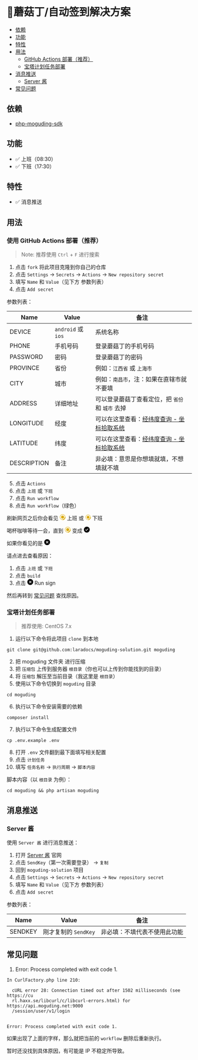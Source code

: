 # 🍄蘑菇丁/自动签到解决方案

- [依赖](#depend)
- [功能](#feature)
- [特性](#peculiarity)
- [用法](#usage)
    - [GitHub Actions 部署（推荐）](#github-actions)
    - [宝塔计划任务部署](#bt-tesk)
- [消息推送](#message-push)
    - [Server 酱](#server-sct)
- [常见问题](#faq)

<a name="depend"></a>
## 依赖

- [php-moguding-sdk](https://github.com/laradocs/php-moguding-sdk)

<a name="feature"></a>
## 功能

- ✅ 上班（08:30）
- ✅ 下班（17:30）

<a name="peculiarity"></a>
## 特性

- ✅ 消息推送

<a name="usage"></a>
## 用法

<a name="github-actions"></a>
### 使用 GitHub Actions 部署（推荐）

> Note: 推荐使用 `Ctrl` + `F` 进行搜索

1. 点击 `fork` 将此项目克隆到你自己的仓库
2. 点击 `Settings` -> `Secrets` -> `Actions` -> `New repository secret`
3. 填写 `Name` 和 `Value`（见下方 参数列表）
4. 点击 `Add secret`

参数列表：

| Name         | Value             | 备注                                                   |
|--------------|-------------------|------------------------------------------------------|
| DEVICE       | `android` 或 `ios` | 系统名称                                                 |
| PHONE        | 手机号码              | 登录蘑菇丁的手机号码                                           |
| PASSWORD     | 密码                | 登录蘑菇丁的密码                                             |
| PROVINCE     | 省份                | 例如：`江西省` 或 `上海市`                                     |
| CITY         | 城市                | 例如：`南昌市`，注：如果在直辖市就不要填                                |
| ADDRESS      | 详细地址              | 可以登录蘑菇丁查看定位，把 `省份` 和 `城市` 去掉                         |
| LONGITUDE    | 经度                | 可以在这里查看：[经纬度查询 - 坐标拾取系统](https://jingweidu.bmcx.com) |
| LATITUDE     | 纬度                | 可以在这里查看：[经纬度查询 - 坐标拾取系统](https://jingweidu.bmcx.com) |
| DESCRIPTION  | 备注                | 非必填：意思是你想填就填，不想填就不填                                  |

5. 点击 `Actions`
6. 点击 `上班` 或 `下班`
7. 点击 `Run workflow`
8. 点击 `Run workflow`（绿色）

刷新网页之后你会看见 <svg width="16px" height="16px" fill="none" viewBox="0 0 16 16" class="anim-rotate" xmlns="http://www.w3.org/2000/svg">
<path opacity=".5" d="M8 15A7 7 0 108 1a7 7 0 000 14v0z" stroke="#dbab0a" stroke-width="2"></path>
<path d="M15 8a7 7 0 01-7 7" stroke="#dbab0a" stroke-width="2"></path>
<path d="M8 12a4 4 0 100-8 4 4 0 000 8z" fill="#dbab0a"></path>
</svg> 上班 或 <svg width="15px" height="15px" fill="none" viewBox="0 0 16 16" class="anim-rotate" xmlns="http://www.w3.org/2000/svg">
<path opacity=".5" d="M8 15A7 7 0 108 1a7 7 0 000 14v0z" stroke="#dbab0a" stroke-width="2"></path>
<path d="M15 8a7 7 0 01-7 7" stroke="#dbab0a" stroke-width="2"></path>
<path d="M8 12a4 4 0 100-8 4 4 0 000 8z" fill="#dbab0a"></path>
</svg> 下班

喝杯咖啡等待一会，直到 <svg width="16px" height="16px" fill="none" viewBox="0 0 16 16" class="anim-rotate" xmlns="http://www.w3.org/2000/svg">
<path opacity=".5" d="M8 15A7 7 0 108 1a7 7 0 000 14v0z" stroke="#dbab0a" stroke-width="2"></path>
<path d="M15 8a7 7 0 01-7 7" stroke="#dbab0a" stroke-width="2"></path>
<path d="M8 12a4 4 0 100-8 4 4 0 000 8z" fill="#dbab0a"></path>
</svg> 变成 <svg width="16px" height="16px" class="octicon octicon-check-circle-fill color-fg-success" viewBox="0 0 16 16" version="1.1" aria-hidden="true"><path fill-rule="evenodd" d="M8 16A8 8 0 108 0a8 8 0 000 16zm3.78-9.72a.75.75 0 00-1.06-1.06L6.75 9.19 5.28 7.72a.75.75 0 00-1.06 1.06l2 2a.75.75 0 001.06 0l4.5-4.5z"></path></svg>

如果你看见的是 <svg width="16px" height="16px" class="octicon octicon-x-circle-fill color-fg-danger" viewBox="0 0 16 16" version="1.1" aria-hidden="true"><path fill-rule="evenodd" d="M2.343 13.657A8 8 0 1113.657 2.343 8 8 0 012.343 13.657zM6.03 4.97a.75.75 0 00-1.06 1.06L6.94 8 4.97 9.97a.75.75 0 101.06 1.06L8 9.06l1.97 1.97a.75.75 0 101.06-1.06L9.06 8l1.97-1.97a.75.75 0 10-1.06-1.06L8 6.94 6.03 4.97z"></path></svg>

请点进去查看原因：

1. 点击 `上班` 或 `下班`
2. 点击 `build`
3. 点击 <svg width="16px" height="16px" class="octicon octicon-x-circle-fill color-fg-danger" viewBox="0 0 16 16" version="1.1" aria-hidden="true"><path fill-rule="evenodd" d="M2.343 13.657A8 8 0 1113.657 2.343 8 8 0 012.343 13.657zM6.03 4.97a.75.75 0 00-1.06 1.06L6.94 8 4.97 9.97a.75.75 0 101.06 1.06L8 9.06l1.97 1.97a.75.75 0 101.06-1.06L9.06 8l1.97-1.97a.75.75 0 10-1.06-1.06L8 6.94 6.03 4.97z"></path></svg> Run sign

然后再转到 [常见问题](#faq) 查找原因。

<a name="bt-task"></a>
### 宝塔计划任务部署

> 推荐使用: CentOS 7.x

1. 运行以下命令将此项目 `clone` 到本地
```
git clone git@github.com:laradocs/moguding-solution.git moguding
```
2. 把 moguding 文件夹 进行压缩
3. 把 `压缩包` 上传到服务器 `根目录`（你也可以上传到你能找到的目录）
4. 将 `压缩包` 解压至当前目录（我这里是 `根目录`）
5. 使用以下命令切换到 `moguding` 目录
```
cd moguding
```
6. 执行以下命令安装需要的依赖
```
composer install
```
7. 执行以下命令生成配置文件
```
cp .env.example .env
```
8. 打开 `.env` 文件翻到最下面填写相关配置
9. 点击 `计划任务`
10. 填写 `任务名称` -> `执行周期` -> `脚本内容`

脚本内容（以 `根目录` 为例）：
```
cd moguding && php artisan moguding
```

<a name="message-push"></a>
## 消息推送

<a name="server-sct"></a>
### Server 酱

使用 `Server 酱` 进行消息推送：

1. 打开 [Server 酱](https://sct.ftqq.com) 官网
2. 点击 `SendKey`（第一次需要登录） -> `复制`
3. 回到 `moguding-solution` 项目
4. 点击 `Settings` -> `Secrets` -> `Actions` -> `New repository secret`
5. 填写 `Name` 和 `Value`（见下方 参数列表）
6. 点击 `Add secret`

参数列表：

| Name    | Value           | 备注             |
|---------|-----------------|----------------|
| SENDKEY | 刚才复制的 `SendKey` | 非必填：不填代表不使用此功能 |

<a name="faq"></a>
## 常见问题

1. Error: Process completed with exit code 1.

```
In CurlFactory.php line 210:
                                                                               
  cURL error 28: Connection timed out after 1502 milliseconds (see https://cu  
  rl.haxx.se/libcurl/c/libcurl-errors.html) for https://api.moguding.net:9000  
  /session/user/v1/login                                                       
                                                                               

Error: Process completed with exit code 1.
```

如果出现了上面的字样，那么就把当前的 `workflow` 删除后重新执行。

暂时还没找到具体原因，有可能是 IP 不稳定所导致。
